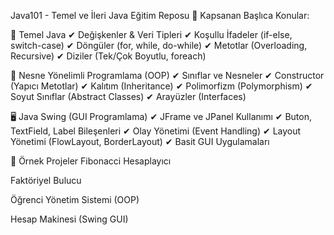 Java101 - Temel ve İleri Java Eğitim Reposu 🚀
Kapsanan Başlıca Konular:

📌 Temel Java
✔ Değişkenler & Veri Tipleri
✔ Koşullu İfadeler (if-else, switch-case)
✔ Döngüler (for, while, do-while)
✔ Metotlar (Overloading, Recursive)
✔ Diziler (Tek/Çok Boyutlu, foreach)

🧠 Nesne Yönelimli Programlama (OOP)
✔ Sınıflar ve Nesneler
✔ Constructor (Yapıcı Metotlar)
✔ Kalıtım (Inheritance)
✔ Polimorfizm (Polymorphism)
✔ Soyut Sınıflar (Abstract Classes)
✔ Arayüzler (Interfaces)

🖥️ Java Swing (GUI Programlama)
✔ JFrame ve JPanel Kullanımı
✔ Buton, TextField, Label Bileşenleri
✔ Olay Yönetimi (Event Handling)
✔ Layout Yönetimi (FlowLayout, BorderLayout)
✔ Basit GUI Uygulamaları

📂 Örnek Projeler
Fibonacci Hesaplayıcı

Faktöriyel Bulucu

Öğrenci Yönetim Sistemi (OOP)

Hesap Makinesi (Swing GUI)

